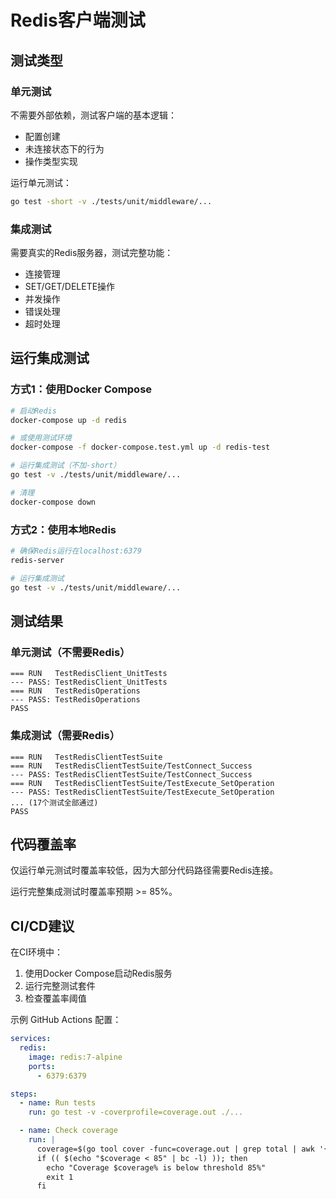 # Redis客户端测试

## 测试类型

### 单元测试
不需要外部依赖，测试客户端的基本逻辑：
- 配置创建
- 未连接状态下的行为
- 操作类型实现

运行单元测试：
```bash
go test -short -v ./tests/unit/middleware/...
```

### 集成测试
需要真实的Redis服务器，测试完整功能：
- 连接管理
- SET/GET/DELETE操作
- 并发操作
- 错误处理
- 超时处理

## 运行集成测试

### 方式1：使用Docker Compose
```bash
# 启动Redis
docker-compose up -d redis

# 或使用测试环境
docker-compose -f docker-compose.test.yml up -d redis-test

# 运行集成测试（不加-short）
go test -v ./tests/unit/middleware/...

# 清理
docker-compose down
```

### 方式2：使用本地Redis
```bash
# 确保Redis运行在localhost:6379
redis-server

# 运行集成测试
go test -v ./tests/unit/middleware/...
```

## 测试结果

### 单元测试（不需要Redis）
```
=== RUN   TestRedisClient_UnitTests
--- PASS: TestRedisClient_UnitTests
=== RUN   TestRedisOperations
--- PASS: TestRedisOperations
PASS
```

### 集成测试（需要Redis）
```
=== RUN   TestRedisClientTestSuite
=== RUN   TestRedisClientTestSuite/TestConnect_Success
--- PASS: TestRedisClientTestSuite/TestConnect_Success
=== RUN   TestRedisClientTestSuite/TestExecute_SetOperation
--- PASS: TestRedisClientTestSuite/TestExecute_SetOperation
... (17个测试全部通过)
PASS
```

## 代码覆盖率

仅运行单元测试时覆盖率较低，因为大部分代码路径需要Redis连接。

运行完整集成测试时覆盖率预期 >= 85%。

## CI/CD建议

在CI环境中：
1. 使用Docker Compose启动Redis服务
2. 运行完整测试套件
3. 检查覆盖率阈值

示例 GitHub Actions 配置：
```yaml
services:
  redis:
    image: redis:7-alpine
    ports:
      - 6379:6379

steps:
  - name: Run tests
    run: go test -v -coverprofile=coverage.out ./...

  - name: Check coverage
    run: |
      coverage=$(go tool cover -func=coverage.out | grep total | awk '{print $3}' | sed 's/%//')
      if (( $(echo "$coverage < 85" | bc -l) )); then
        echo "Coverage $coverage% is below threshold 85%"
        exit 1
      fi
```
